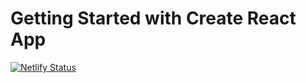 # Getting Started with Create React App

[![Netlify Status](https://api.netlify.com/api/v1/badges/65d9f193-798b-48dc-be34-ab4d4eaafb71/deploy-status)](https://app.netlify.com/sites/fb-dropdown/deploys)
